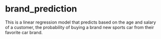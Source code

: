 # brand_prediction
This is a linear regression model that predicts based on the age and salary of a customer, the probability of buying a brand new sports car from their favorite car brand.
